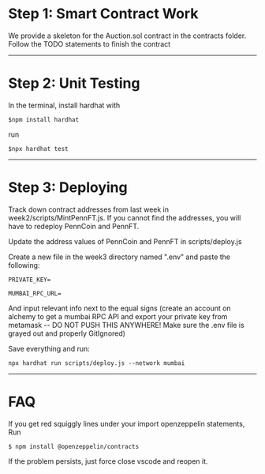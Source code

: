 # Step 1: Smart Contract Work
We provide a skeleton for the Auction.sol contract in the contracts folder. Follow the TODO statements to finish the contract

---

# Step 2: Unit Testing
In the terminal, install hardhat with 

```
$npm install hardhat
```

run 

```
$npx hardhat test
```

---

# Step 3: Deploying
Track down contract addresses from last week in week2/scripts/MintPennFT.js. If you cannot find the addresses, you will have to redeploy PennCoin and PennFT.

Update the address values of PennCoin and PennFT in scripts/deploy.js

Create a new file in the week3 directory named ".env" and paste the following: 

```
PRIVATE_KEY=

MUMBAI_RPC_URL=
```

And input relevant info next to the equal signs (create an account on alchemy to get a mumbai RPC API and export your private key from metamask -- DO NOT PUSH THIS ANYWHERE! Make sure the .env file is grayed out and properly GitIgnored)

Save everything and run:

```
npx hardhat run scripts/deploy.js --network mumbai
```


---

# FAQ
If you get red squiggly lines under your import openzeppelin statements, 
Run 
```
$ npm install @openzeppelin/contracts
```
If the problem persists, just force close vscode and reopen it.

